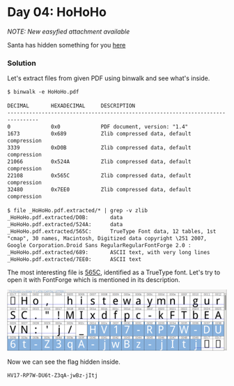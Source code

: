 # Day 04: HoHoHo

*NOTE: New easyfied attachment available*

Santa has hidden something for you [here](files/HoHoHo.pdf "HoHoHo.pdf")

### Solution

Let's extract files from given PDF using binwalk and see what's inside.

```
$ binwalk -e HoHoHo.pdf 

DECIMAL       HEXADECIMAL     DESCRIPTION
--------------------------------------------------------------------------------
0             0x0             PDF document, version: "1.4"
1673          0x689           Zlib compressed data, default compression
3339          0xD0B           Zlib compressed data, default compression
21066         0x524A          Zlib compressed data, default compression
22108         0x565C          Zlib compressed data, default compression
32480         0x7EE0          Zlib compressed data, default compression

$ file _HoHoHo.pdf.extracted/* | grep -v zlib
_HoHoHo.pdf.extracted/D0B:       data
_HoHoHo.pdf.extracted/524A:      data
_HoHoHo.pdf.extracted/565C:      TrueType Font data, 12 tables, 1st "cmap", 30 names, Macintosh, Digitized data copyright \251 2007, Google Corporation.Droid Sans RegularRegularFontForge 2.0 : 
_HoHoHo.pdf.extracted/689:       ASCII text, with very long lines
_HoHoHo.pdf.extracted/7EE0:      ASCII text
```

The most interesting file is [565C](files/565C.ttf "565C.ttf"), identified as a TrueType font. Let's try to open it with FontForge which is mentioned in its description.

![fontforge.png](files/fontforge.png "fontforge.png")

Now we can see the flag hidden inside.

```
HV17-RP7W-DU6t-Z3qA-jwBz-jItj
```